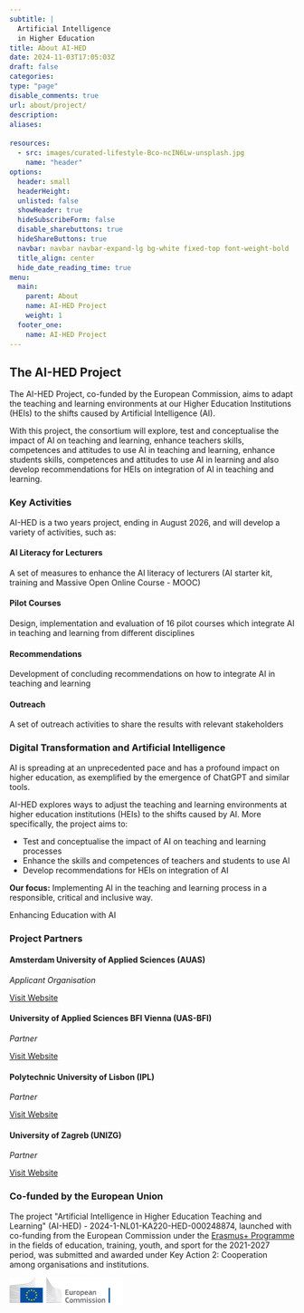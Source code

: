 ```yaml
---
subtitle: |
  Artificial Intelligence
  in Higher Education
title: About AI-HED 
date: 2024-11-03T17:05:03Z
draft: false
categories: 
type: "page"
disable_comments: true
url: about/project/
description:
aliases:

resources:
  - src: images/curated-lifestyle-Bco-ncIN6Lw-unsplash.jpg
    name: "header"
options:
  header: small
  headerHeight:
  unlisted: false
  showHeader: true
  hideSubscribeForm: false
  disable_sharebuttons: true
  hideShareButtons: true
  navbar: navbar navbar-expand-lg bg-white fixed-top font-weight-bold
  title_align: center
  hide_date_reading_time: true
menu:
  main:
    parent: About
    name: AI-HED Project
    weight: 1
  footer_one:
    name: AI-HED Project
---
```


<div class="container py-5">
  <div class="row">
    <div class="col-lg-10 mx-auto">
      <div class="card shadow mb-5">
        <div class="card-body p-4 p-md-5">
          <h2 class="text-primary mb-4">The AI-HED Project</h2>
          <p class="lead">
            The AI-HED Project, co-funded by the European Commission, aims to adapt the teaching and learning environments at our Higher Education Institutions (HEIs) to the shifts caused by Artificial Intelligence (AI).
          </p>
          <p>
            With this project, the consortium will explore, test and conceptualise the impact of AI on teaching and learning, enhance teachers skills, competences and attitudes to use AI in teaching and learning, enhance students skills, competences and attitudes to use AI in learning and also develop recommendations for HEIs on integration of AI in teaching and learning.
          </p>
        </div>
      </div>
      <div class="card shadow mb-5">
        <div class="card-header bg-primary text-white py-3">
          <h3 class="h4 mb-0 ml-3">Key Activities</h3>
        </div>
        <div class="card-body p-4">
          <p class="mb-3">AI-HED is a two years project, ending in August 2026, and will develop a variety of activities, such as:</p>
          <div class="row">
            <div class="col-md-6 mb-4">
              <div class="d-flex">
                <div class="me-3">
                  <i class="fas fa-book-open fa-2x text-primary"></i>
                </div>
                <div>
                  <h4 class="h5">AI Literacy for Lecturers</h4>
                  <p>A set of measures to enhance the AI literacy of lecturers (AI starter kit, training and Massive Open Online Course - MOOC)</p>
                </div>
              </div>
            </div>
            <div class="col-md-6 mb-4">
              <div class="d-flex">
                <div class="me-3">
                  <i class="fas fa-laptop-code fa-2x text-primary"></i>
                </div>
                <div>
                  <h4 class="h5">Pilot Courses</h4>
                  <p>Design, implementation and evaluation of 16 pilot courses which integrate AI in teaching and learning from different disciplines</p>
                </div>
              </div>
            </div>
            <div class="col-md-6 mb-4 mb-md-0">
              <div class="d-flex">
                <div class="me-3">
                  <i class="fas fa-file-alt fa-2x text-primary"></i>
                </div>
                <div>
                  <h4 class="h5">Recommendations</h4>
                  <p>Development of concluding recommendations on how to integrate AI in teaching and learning</p>
                </div>
              </div>
            </div>
            <div class="col-md-6">
              <div class="d-flex">
                <div class="me-3">
                  <i class="fas fa-bullhorn fa-2x text-primary"></i>
                </div>
                <div>
                  <h4 class="h5">Outreach</h4>
                  <p>A set of outreach activities to share the results with relevant stakeholders</p>
                </div>
              </div>
            </div>
          </div>
        </div>
      </div>
    </div>
  </div>
</div>

<div class="container py-3">
  <div class="row">
    <div class="col-lg-10 mx-auto">
      <!-- Digital Transformation Section -->
      <div class="card shadow mb-5">
        <div class="card-header bg-primary text-white py-3">
          <h3 class="h4 mb-0 ml-3">Digital Transformation and Artificial Intelligence</h3>
        </div>
        <div class="card-body p-4">
          <div class="row">
            <div class="col-md-8">
              <p>AI is spreading at an unprecedented pace and has a profound impact on higher education, as exemplified by the emergence of ChatGPT and similar tools.</p>
              <p>AI-HED explores ways to adjust the teaching and learning environments at higher education institutions (HEIs) to the shifts caused by AI. More specifically, the project aims to:</p>
              <ul class="list-unstyled">
                <li class="mb-2"><i class="fas fa-check-circle text-success me-2"></i> Test and conceptualise the impact of AI on teaching and learning processes</li>
                <li class="mb-2"><i class="fas fa-check-circle text-success me-2"></i> Enhance the skills and competences of teachers and students to use AI</li>
                <li class="mb-2"><i class="fas fa-check-circle text-success me-2"></i> Develop recommendations for HEIs on integration of AI</li>
              </ul>
              <p class="mt-3"><strong>Our focus:</strong> Implementing AI in the teaching and learning process in a responsible, critical and inclusive way.</p>
            </div>
            <div class="col-md-4 d-flex align-items-center justify-content-center">
              <div class="text-center">
                <i class="fas fa-robot fa-5x text-primary mb-3"></i>
                <p class="font-weight-bold mb-0">Enhancing Education with AI</p>
              </div>
            </div>
          </div>
        </div>
      </div>
      <!-- Partners Section -->
      <div class="card shadow mb-5">
        <div class="card-header bg-primary text-white py-3">
          <h3 class="h4 mb-0 ml-3">Project Partners</h3>
        </div>
        <div class="card-body p-4">
          <div class="row row-cols-1 row-cols-md-2 g-4">
            <div class="col">
              <div class="card h-100 border-0 shadow-sm">
                <div class="card-body">
                  <h4 class="h5 card-title">Amsterdam University of Applied Sciences (AUAS)</h4>
                  <p class="card-text"><em>Applicant Organisation</em></p>
                  <a href="https://www.amsterdamuas.com/" class="btn btn-sm btn-outline-primary">Visit Website</a>
                </div>
              </div>
            </div>
            <div class="col">
              <div class="card h-100 border-0 shadow-sm">
                <div class="card-body">
                  <h4 class="h5 card-title">University of Applied Sciences BFI Vienna (UAS-BFI)</h4>
                  <p class="card-text"><em>Partner</em></p>
                  <a href="https://www.fh-vie.ac.at/en/" class="btn btn-sm btn-outline-primary">Visit Website</a>
                </div>
              </div>
            </div>
            <div class="col">
              <div class="card h-100 border-0 shadow-sm">
                <div class="card-body">
                  <h4 class="h5 card-title">Polytechnic University of Lisbon (IPL)</h4>
                  <p class="card-text"><em>Partner</em></p>
                  <a href="https://escs.ipl.pt/en/home" class="btn btn-sm btn-outline-primary">Visit Website</a>
                </div>
              </div>
            </div>
            <div class="col">
              <div class="card h-100 border-0 shadow-sm">
                <div class="card-body">
                  <h4 class="h5 card-title">University of Zagreb (UNIZG)</h4>
                  <p class="card-text"><em>Partner</em></p>
                  <a href="https://www.foi.unizg.hr/en" class="btn btn-sm btn-outline-primary">Visit Website</a>
                </div>
              </div>
            </div>
          </div>
        </div>
      </div>
      <!-- EU Funding Section -->
      <div class="card shadow mb-5">
        <div class="card-header bg-primary text-white py-3">
          <h3 class="h4 mb-0 ml-3">Co-funded by the European Union</h3>
        </div>
        <div class="card-body p-4">
          <div class="row">
            <div class="col-md-8">
              <p>The project "Artificial Intelligence in Higher Education Teaching and Learning" (AI-HED) - 2024-1-NL01-KA220-HED-000248874, launched with co-funding from the European Commission under the <a href="https://erasmus-plus.ec.europa.eu">Erasmus+ Programme</a> in the fields of education, training, youth, and sport for the 2021-2027 period, was submitted and awarded under Key Action 2: Cooperation among organisations and institutions.</p>
            </div>
            <div class="col-md-4 text-center text-md-end">
              <img src="images/logo-ec--en.svg" class="img-fluid" alt="European Commission Logo" style="max-width: 200px;">
            </div>
          </div>
        </div>
      </div>
    </div>
  </div>
</div>